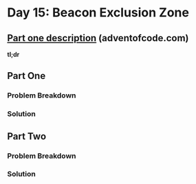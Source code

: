 # Day 15: Beacon Exclusion Zone

## [Part one description](https://adventofcode.com/2022/day/15) (adventofcode.com)

**tl;dr**


## Part One

### Problem Breakdown

### Solution


## Part Two

### Problem Breakdown

### Solution
